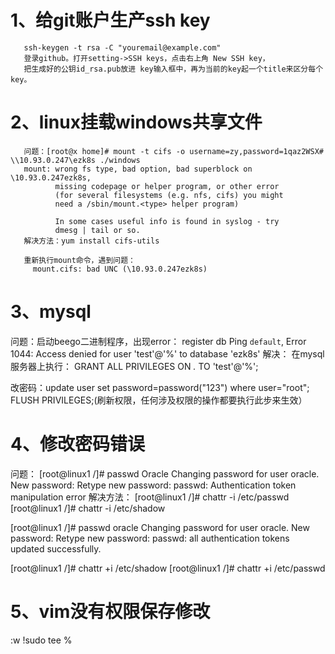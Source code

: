 # 1、给git账户生产ssh key

       ssh-keygen -t rsa -C "youremail@example.com"
       登录github。打开setting->SSH keys，点击右上角 New SSH key，
       把生成好的公钥id_rsa.pub放进 key输入框中，再为当前的key起一个title来区分每个key。

# 2、linux挂载windows共享文件

       问题：[root@x home]# mount -t cifs -o username=zy,password=1qaz2WSX# \\10.93.0.247\ezk8s ./windows
       mount: wrong fs type, bad option, bad superblock on \10.93.0.247ezk8s,
              missing codepage or helper program, or other error
              (for several filesystems (e.g. nfs, cifs) you might
              need a /sbin/mount.<type> helper program)

              In some cases useful info is found in syslog - try
              dmesg | tail or so.
       解决方法：yum install cifs-utils

       重新执行mount命令，遇到问题：
         mount.cifs: bad UNC (\10.93.0.247ezk8s)
  
# 3、mysql
问题：启动beego二进制程序，出现error：
register db Ping `default`, Error 1044: Access denied for user 'test'@'%' to database 'ezk8s'
解决：
在mysql服务器上执行：
GRANT ALL PRIVILEGES ON *.* TO 'test'@'%';

改密码：update user set password=password("123") where user="root";
FLUSH PRIVILEGES;(刷新权限，任何涉及权限的操作都要执行此步来生效）

# 4、修改密码错误
问题：
[root@linux1 /]# passwd Oracle
Changing password for user oracle.
New password: 
Retype new password: 
passwd: Authentication token manipulation error
解决方法：
[root@linux1 /]# chattr -i /etc/passwd
[root@linux1 /]# chattr -i /etc/shadow

[root@linux1 /]# passwd oracle
Changing password for user oracle.
New password: 
Retype new password: 
passwd: all authentication tokens updated successfully.

[root@linux1 /]# chattr +i /etc/shadow
[root@linux1 /]# chattr +i /etc/passwd

# 5、vim没有权限保存修改

:w !sudo tee %
